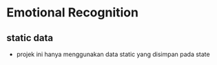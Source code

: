 # Emotional Recognition

## static data
- projek ini hanya menggunakan data static yang disimpan pada state
